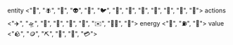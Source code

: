 entity <"🐞", "🪰", "🐌", "👽", "🎃", "🐦", "🐪", "🐇", "🦊", "🐼", "🦁", "🐷", "🦈">
actions <"✈️", "🛸", "💅", "🧪", "🚀", "📂", "✉️", "🤝🏼", "🚫">
energy <"🔋", "⛽️", "🍺">
value <"🪨", "🪙", "⛏️", "🔗", "🔑", "💳">
